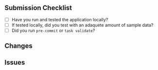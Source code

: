 ## Submission Checklist

- [ ] Have you run and tested the application locally?
- [ ] If tested locally, did you test with an adaquete amount of sample data?
- [ ] Did you run `pre-commit` or `task validate`?

## Changes

<!--
This section should contain a bullet point list of changes in your PR, ie:
- Change #1
- Change #2
--->

## Issues

<!--
This section should contain any links to issues on Trello (see https://trello.com/b/nM7RaY0u/ff6wc-stats ) related to the changes, ie:
- [Issue #1](link_on_trello)
- [Issue #2](link_on_trello)
--->
